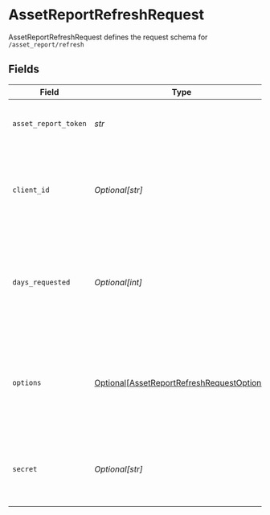 # AssetReportRefreshRequest

AssetReportRefreshRequest defines the request schema for `/asset_report/refresh`


## Fields

| Field                                                                                                                                                                                       | Type                                                                                                                                                                                        | Required                                                                                                                                                                                    | Description                                                                                                                                                                                 |
| ------------------------------------------------------------------------------------------------------------------------------------------------------------------------------------------- | ------------------------------------------------------------------------------------------------------------------------------------------------------------------------------------------- | ------------------------------------------------------------------------------------------------------------------------------------------------------------------------------------------- | ------------------------------------------------------------------------------------------------------------------------------------------------------------------------------------------- |
| `asset_report_token`                                                                                                                                                                        | *str*                                                                                                                                                                                       | :heavy_check_mark:                                                                                                                                                                          | The `asset_report_token` returned by the original call to `/asset_report/create`                                                                                                            |
| `client_id`                                                                                                                                                                                 | *Optional[str]*                                                                                                                                                                             | :heavy_minus_sign:                                                                                                                                                                          | Your Plaid API `client_id`. The `client_id` is required and may be provided either in the `PLAID-CLIENT-ID` header or as part of a request body.                                            |
| `days_requested`                                                                                                                                                                            | *Optional[int]*                                                                                                                                                                             | :heavy_minus_sign:                                                                                                                                                                          | The maximum number of days of history to include in the Asset Report. Must be an integer. If not specified, the value from the original call to `/asset_report/create` will be used.        |
| `options`                                                                                                                                                                                   | [Optional[AssetReportRefreshRequestOptions]](../../models/shared/assetreportrefreshrequestoptions.md)                                                                                       | :heavy_minus_sign:                                                                                                                                                                          | An optional object to filter `/asset_report/refresh` results. If provided, cannot be `null`. If not specified, the `options` from the original call to `/asset_report/create` will be used. |
| `secret`                                                                                                                                                                                    | *Optional[str]*                                                                                                                                                                             | :heavy_minus_sign:                                                                                                                                                                          | Your Plaid API `secret`. The `secret` is required and may be provided either in the `PLAID-SECRET` header or as part of a request body.                                                     |